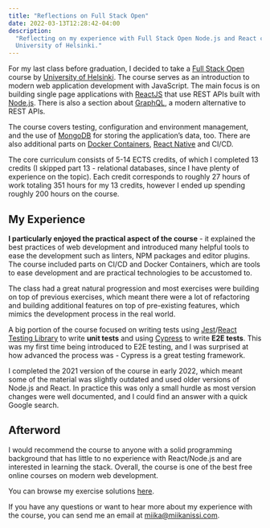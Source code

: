```yaml
---
title: "Reflections on Full Stack Open"
date: 2022-03-13T12:28:42-04:00
description:
  "Reflecting on my experience with Full Stack Open Node.js and React course by
  University of Helsinki."
---
```


For my last class before graduation, I decided to take a
[Full Stack Open](https://fullstackopen.com/en/) course by
[University of Helsinki](https://www.helsinki.fi/en). The course serves as an
introduction to modern web application development with JavaScript. The main focus is on
building single page applications with [ReactJS](https://reactjs.org/) that use REST
APIs built with [Node.js](https://nodejs.org/en/). There is also a section about
[GraphQL](https://graphql.org/), a modern alternative to REST APIs.

The course covers testing, configuration and environment management, and the use of
[MongoDB](https://www.mongodb.com/) for storing the application’s data, too. There are
also additional parts on [Docker Containers](https://www.docker.com/),
[React Native](https://reactnative.dev/) and CI/CD.

The core curriculum consists of 5-14 ECTS credits, of which I completed 13 credits (I
skipped part 13 - relational databases, since I have plenty of experience on the topic).
Each credit corresponds to roughly 27 hours of work totaling 351 hours for my 13
credits, however I ended up spending roughly 200 hours on the course.

## My Experience

**I particularly enjoyed the practical aspect of the course** - it explained the best
practices of web development and introduced many helpful tools to ease the development
such as linters, NPM packages and editor plugins. The course included parts on CI/CD and
Docker Containers, which are tools to ease development and are practical technologies to
be accustomed to.

The class had a great natural progression and most exercises were building on top of
previous exercises, which meant there were a lot of refactoring and building additional
features on top of pre-existing features, which mimics the development process in the
real world.

A big portion of the course focused on writing tests using
[Jest](https://jestjs.io/)/[React Testing Library](https://github.com/testing-library/react-testing-library)
to write **unit tests** and using [Cypress](https://cypress.io/) to write **E2E tests**.
This was my first time being introduced to E2E testing, and I was surprised at how
advanced the process was - Cypress is a great testing framework.

I completed the 2021 version of the course in early 2022, which meant some of the
material was slightly outdated and used older versions of Node.js and React. In practice
this was only a small hurdle as most version changes were well documented, and I could
find an answer with a quick Google search.

## Afterword

I would recommend the course to anyone with a solid programming background that has
little to no experience with React/Node.js and are interested in learning the stack.
Overall, the course is one of the best free online courses on modern web development.

You can browse my exercise solutions
[here](https://github.com/miikanissi/fullstackopen2021).

If you have any questions or want to hear more about my experience with the course, you
can send me an email at [miika@miikanissi.com](mailto:miika@miikanissi.com).
